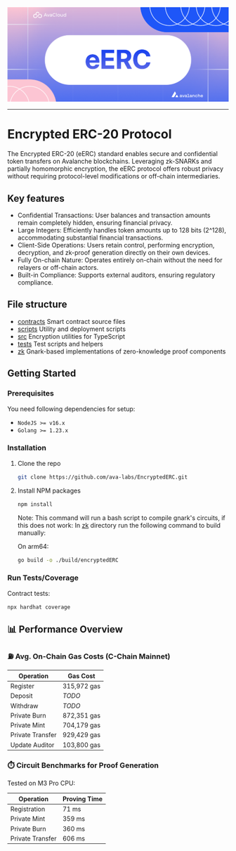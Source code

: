 <div align="center">
  <img src="images/banner.png">
</div>

---

# Encrypted ERC-20 Protocol

The Encrypted ERC-20 (eERC) standard enables secure and confidential token transfers on Avalanche blockchains. Leveraging zk-SNARKs and partially homomorphic encryption, the eERC protocol offers robust privacy without requiring protocol-level modifications or off-chain intermediaries.

## Key features

- Confidential Transactions: User balances and transaction amounts remain completely hidden, ensuring financial privacy.
- Large Integers: Efficiently handles token amounts up to 128 bits (2^128), accommodating substantial financial transactions.
- Client-Side Operations: Users retain control, performing encryption, decryption, and zk-proof generation directly on their own devices.
- Fully On-chain Nature: Operates entirely on-chain without the need for relayers or off-chain actors.
- Built-in Compliance: Supports external auditors, ensuring regulatory compliance.

## File structure

- [contracts](#contracts) Smart contract source files
- [scripts](#scripts) Utility and deployment scripts
- [src](#src) Encryption utilities for TypeScript
- [tests](#tests) Test scripts and helpers
- [zk](#zk) Gnark-based implementations of zero-knowledge proof components

## Getting Started

### Prerequisites

You need following dependencies for setup:

- `NodeJS >= v16.x `
- `Golang >= 1.23.x `

### Installation

1. Clone the repo
   ```sh
   git clone https://github.com/ava-labs/EncryptedERC.git
   ```
2. Install NPM packages

   ```sh
   npm install
   ```

   Note: This command will run a bash script to compile gnark's circuits, if this does not work:
   In [zk](#zk) directory run the following command to build manually:

   On arm64:

   ```sh
   go build -o ./build/encryptedERC
   ```

### Run Tests/Coverage

Contract tests:

```
npx hardhat coverage
```

## 📊 Performance Overview

### ⛽ Avg. On-Chain Gas Costs (C-Chain Mainnet)

| **Operation**    | **Gas Cost** |
| ---------------- | ------------ |
| Register         | 315,972 gas  |
| Deposit          | _TODO_       |
| Withdraw         | _TODO_       |
| Private Burn     | 872,351 gas  |
| Private Mint     | 704,179 gas  |
| Private Transfer | 929,429 gas  |
| Update Auditor   | 103,800 gas  |

### ⏱️ Circuit Benchmarks for Proof Generation

Tested on M3 Pro CPU:

| **Operation**    | **Proving Time** |
| ---------------- | ---------------- |
| Registration     | 71 ms            |
| Private Mint     | 359 ms           |
| Private Burn     | 360 ms           |
| Private Transfer | 606 ms           |
